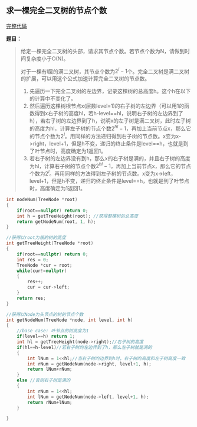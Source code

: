 ## 求一棵完全二叉树的节点个数
[完整代码](https://github.com/ludandandan/Programmer-interview-guide/blob/master/Chapter00_BasicVideo/nodeNum.cpp)

**题目：**
> 给定一棵完全二叉树的头部，请求其节点个数。若节点个数为N，请做到时间复杂度小于O(N)。
> 
> 对于一棵有l层的满二叉树，其节点个数为$2^{l}-1$个。完全二叉树是满二叉树的扩展，可以用这个公式加速计算完全二叉树的节点数。
> 1. 先遍历一下完全二叉树的左边界，记录这棵树的总高度h。这个h在以下的计算中不变化了。
> 2. 然后遍历这棵树根节点x(层数level=1)的右子树的左边界（可以用1的函数得到x右子树的高度hl，若h-level==hl，说明右子树的左边界到了h），若右子树的左边界到了h，说明x的左子树是满二叉树，此时左子树的高度为hl，计算左子树的节点个数$2^{hl}-1$，再加上当前节点x，那么它的节点个数为$2^{l}$。用同样的方法递归得到右子树的节点数。x变为x->right，level+1，但是h不变，递归的终止条件是level==h，也就是到了叶节点时，高度确定为1返回1。
> 3. 若右子树的左边界没有到h，那么x的右子树是满的，并且右子树的高度为hl，计算右子树的节点个数$2^{hl}-1$，再加上当前节点x，那么它的节点个数为$2^{l}$。再用同样的方法得到左子树的节点数。x变为x->left，level+1，但是h不变，递归的终止条件是level==h，也就是到了叶节点时，高度确定为1返回1。

```c++
int nodeNum(TreeNode *root)
{
    if(root==nullptr) return 0;
    int h = getTreeHeight(root); //获得整棵树的总高度
    return getNodeNum(root, 1, h);
}

//获得以root为根的树的高度
int getTreeHeight(TreeNode *root)
{
    if(root==nullptr) return 0;
    int res = 0;
    TreeNode *cur = root;
    while(cur!=nullptr)
    {
        res++;
        cur = cur->left;
    }
    return res;
}

//获得以Node为头节点的树的节点个数
int getNodeNum(TreeNode *node, int level, int h)
{
    //base case: 叶节点的树高度为1
    if(level==h) return 1;
    int hl = getTreeHeight(node->right);//右子树的高度
    if(hl==h-level)//若右子树的左边界到了h，那么左子树就是满的
    {
        int lNum = 1<<hl;//当右子树的边界到h时，右子树的高度和左子树高度一致
        int rNum = getNodeNum(node->right, level+1, h);
        return lNum+rNum;
    }
    else //否则右子树是满的
    {
        int rNum = 1<<hl;
        int lNum = getNodeNum(node->left, level+1, h);
        return rNum+lNum;
    }

}
```